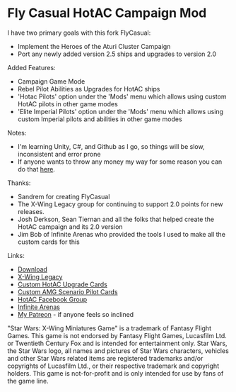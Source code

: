 # Fly Casual HotAC Campaign Mod

I have two primary goals with this fork FlyCasual:
* Implement the Heroes of the Aturi Cluster Campaign
* Port any newly added version 2.5 ships and upgrades to version 2.0

Added Features:
* Campaign Game Mode
* Rebel Pilot Abilities as Upgrades for HotAC ships
* 'Hotac Pilots' option under the 'Mods' menu which allows using custom HotAC pilots in other game modes
* 'Elite Imperial Pilots' option under the 'Mods' menu which allows using custom Imperial pilots and abilities in other game modes

Notes:
* I'm learning Unity, C#, and Github as I go, so things will be slow, inconsistent and error prone
* If anyone wants to throw any money my way for some reason you can do that [here](patreon.com/user?u=84527220).

Thanks:
* Sandrem for creating FlyCasual
* The X-Wing Legacy group for continuing to support 2.0 points for new releases.
* Josh Derkson, Sean Tiernan and all the folks that helped create the HotAC campaign and its 2.0 version
* Jim Bob of Infinite Arenas who provided the tools I used to make all the custom cards for this

Links:
* [Download](https://github.com/sampson-matt/FlyCasual/releases)
* [X-Wing Legacy](https://x2po.org/)
* [Custom HotAC Upgrade Cards](https://github.com/sampson-matt/Hotac-Upgrade-Cards)
* [Custom AMG Scenario Pilot Cards](https://github.com/sampson-matt/FlyCasualLegacyCustomCards)
* [HotAC Facebook Group](https://www.facebook.com/groups/872507722883025)
* [Infinite Arenas](https://infinitearenas.com/)
* [My Patreon](patreon.com/user?u=84527220) - if anyone feels so inclined

"Star Wars: X-Wing Miniatures Game" is a trademark of Fantasy Flight Games. This game is not endorsed by Fantasy Flight Games, Lucasfilm Ltd. or Twentieth Century Fox and is intended for entertainment only. Star Wars, the Star Wars logo, all names and pictures of Star Wars characters, vehicles and other Star Wars related items are registered trademarks and/or copyrights of Lucasfilm Ltd., or their respective trademark and copyright holders. This game is not-for-profit and is only intended for use by fans of the game line.
